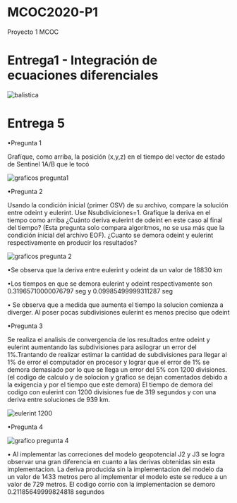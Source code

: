 # MCOC2020-P1
Proyecto 1 MCOC


# Entrega1 - Integración de ecuaciones diferenciales

![balistica](https://user-images.githubusercontent.com/69158084/91109899-59654980-e64a-11ea-95a0-d374161f655a.png)


# Entrega 5
•Pregunta 1

Grafíque, como arriba, la posición (x,y,z) en el tiempo del vector de estado de Sentinel 1A/B que le tocó

![graficos pregunta1](https://user-images.githubusercontent.com/69158084/92353131-0366bc00-f0b6-11ea-812d-4c19298973cb.PNG)

•Pregunta 2

Usando la condición inicial (primer OSV) de su archivo, compare la solución entre odeint y eulerint. Use Nsubdiviciones=1. Grafíque la deriva en el tiempo como arriba ¿Cuánto deriva eulerint de odeint en este caso al final del tiempo? (Esta pregunta solo compara algoritmos, no se usa más que la condición inicial del archivo EOF). ¿Cuanto se demora odeint y eulerint respectivamente en producir los resultados?

![graficos pregunta 2](https://user-images.githubusercontent.com/69158084/92353582-10d07600-f0b7-11ea-804f-e1f58bad3217.PNG)

  •Se observa que la deriva entre eulerint y odeint da un valor de 18830 km
  
  •Los tiempos en que se demora eulerint y odeint respectivamente son 0.31965710000076797 seg y 0.09985499999311287 seg 
  
  • Se observa que a medida que aumenta el tiempo la solucion comienza a diverger. Al poser pocas subdivisiones eulerint es menos preciso  que odeint
  

•Pregunta 3

Se realiza el analisis de convergencia de los resultados entre odeint y eulerint aumentando las subdivisiones para asilograr un error del 1%.Trantando de realizar estimar la cantidad de subdivisiones para llegar al 1% de error el computador en procesor y lograr que el error de 1% se demora demasiado por lo que se llega un error del 5% con 1200 divisiones. (el codigo de calculo y de solocion y grafico se dejan comentados debido a la exigencia y por el tiempo que este demora) El tiempo de demora del codigo con eulerint con 1200 divisiones fue  de 319 segundos y con una deriva entre soluciones de 939 km. 

![eulerint 1200](https://user-images.githubusercontent.com/69158084/92356321-4330a200-f0bc-11ea-8f1c-f18ff6bf69eb.PNG)


•Pregunta 4

![grafico pregunta 4](https://user-images.githubusercontent.com/69158084/92354636-1464fc80-f0b9-11ea-8543-dacab471d5f0.PNG)

• Al implementar las correciones del modelo geopotencial J2 y J3 se logra observar una gran diferencia en cuanto a las derivas obtenidas sin esta implementacion. La deriva    producida sin la implementacion del modelo da un valor de 1433 metros pero al implementar el modelo este se reduce a un valor de 729 metros. El codigo corrio con la implementacion se demoro 0.21185649999824818 segundos
